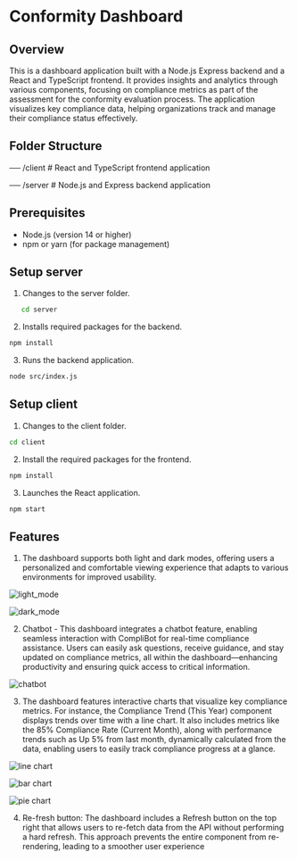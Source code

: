 
# Conformity Dashboard
## Overview

This is a dashboard application built with a Node.js Express backend and a React and TypeScript frontend. It provides insights and analytics through various components, focusing on compliance metrics as part of the assessment for the conformity evaluation process. The application visualizes key compliance data, helping organizations track and manage their compliance status effectively.

## Folder Structure

── /client          # React and TypeScript frontend application

── /server          # Node.js and Express backend application


## Prerequisites
- Node.js (version 14 or higher)
- npm or yarn (for package management)

## Setup server
1. Changes to the server folder.
```bash
   cd server
```
2. Installs required packages for the backend.
```bash
npm install
```
3. Runs the backend application.
```bash
node src/index.js
```

## Setup client
1. Changes to the client folder.
```bash
cd client
```
2. Install the required packages for the frontend.
```bash
npm install
```
3. Launches the React application.
```bash
npm start
```

## Features
1. The dashboard supports both light and dark modes,  offering users a personalized and comfortable viewing experience that adapts to various environments for improved usability.

![light_mode](../main/project_images/LightMode.jpeg)

![dark_mode](../main/project_images/DarkMode.jpeg)

2. Chatbot - This dashboard integrates a chatbot feature, enabling seamless interaction with CompliBot for real-time compliance assistance. Users can easily ask questions, receive guidance, and stay updated on compliance metrics, all within the dashboard—enhancing productivity and ensuring quick access to critical information.

![chatbot](../main/project_images/ChatBot.jpeg)

3. The dashboard features interactive charts that visualize key compliance metrics. For instance, the Compliance Trend (This Year) component displays trends over time with a line chart. It also includes metrics like the 85% Compliance Rate (Current Month), along with performance trends such as Up 5% from last month, dynamically calculated from the data, enabling users to easily track compliance progress at a glance.

![line chart](../main/project_images/LineChart.jpeg)

![bar chart](../main/project_images/BarChart.jpeg)

![pie chart](../main/project_images/DoughnutChart.jpeg)

4. Re-fresh button: The dashboard includes a Refresh button on the top right that allows users to re-fetch data from the API without performing a hard refresh. This approach prevents the entire component from re-rendering, leading to a smoother user experience
